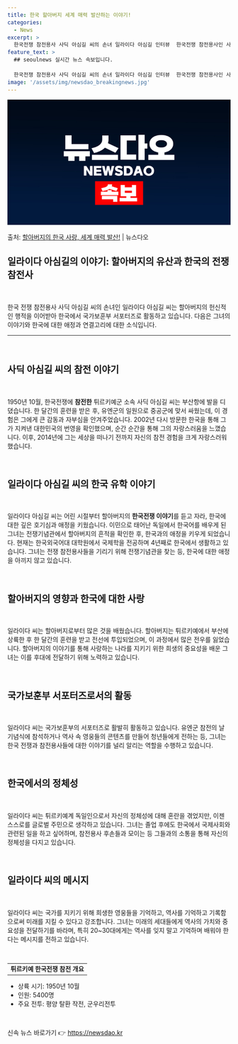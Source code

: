 ```yaml
---
title: 한국 할아버지 세계 매력 발산하는 이야기!
categories:
  - News
excerpt: >
  한국전쟁 참전용사 사딕 아심길 씨의 손녀 일라이다 아심길 인터뷰  한국전쟁 참전용사인 사딕 아심길 씨의 손녀…
feature_text: >
  ## seoulnews 실시간 뉴스 속보입니다.

  한국전쟁 참전용사 사딕 아심길 씨의 손녀 일라이다 아심길 인터뷰  한국전쟁 참전용사인 사딕 아심길 씨의 손녀…
image: '/assets/img/newsdao_breakingnews.jpg'
---
```


![뉴스다오 속보](/assets/img/newsdao_breakingnews.jpg)

<p>출처: <a href="https://newsdao.kr/4446" rel="dofollow">할아버지의 한국 사랑, 세계 매력 발산!</a> | 뉴스다오</p>

<h2 data-ke-size="size26">일라이다 아심길의 이야기: 할아버지의 유산과 한국의 전쟁참전사</h2>
<br>
<p data-ke-size="size16">한국 전쟁 참전용사 사딕 아심길 씨의 손녀인 일라이다 아심길 씨는 할아버지의 헌신적인 행적을 이어받아 한국에서 국가보훈부 서포터즈로 활동하고 있습니다. 다음은 그녀의 이야기와 한국에 대한 애정과 연결고리에 대한 소식입니다.</p>
<hr>
<br>

<h2 data-ke-size="size24">사딕 아심길 씨의 참전 이야기</h2>
<br>
<p data-ke-size="size16">1950년 10월, 한국전쟁에 <b>참전한</b> 튀르키예군 소속 사딕 아심길 씨는 부산항에 발을 디뎠습니다. 한 달간의 훈련을 받은 후, 유엔군의 일원으로 중공군에 맞서 싸웠는데, 이 경험은 그에게 큰 감동과 자부심을 안겨주었습니다. 2002년 다시 방문한 한국을 통해 그가 지켜낸 대한민국의 번영을 확인했으며, 순간 순간을 통해 그의 자랑스러움을 느꼈습니다. 이후, 2014년에 그는 세상을 떠나기 전까지 자신의 참전 경험을 크게 자랑스러워 했습니다.</p>
<br>

<h2 data-ke-size="size24">일라이다 아심길 씨의 한국 유학 이야기</h2>
<br>
<p data-ke-size="size16">일라이다 아심길 씨는 어린 시절부터 할아버지의 <b>한국전쟁 이야기</b>를 듣고 자라, 한국에 대한 깊은 호기심과 애정을 키웠습니다. 이민으로 태어난 독일에서 한국어를 배우게 된 그녀는 전쟁기념관에서 할아버지의 흔적을 확인한 후, 한국과의 애정을 키우게 되었습니다. 현재는 한국외국어대 대학원에서 국제학을 전공하며 4년째로 한국에서 생활하고 있습니다. 그녀는 전쟁 참전용사들을 기리기 위해 전쟁기념관을 찾는 등, 한국에 대한 애정을 아끼지 않고 있습니다.</p>
<br>

<h2 data-ke-size="size24">할아버지의 영향과 한국에 대한 사랑</h2>
<br>
<p data-ke-size="size16">일라이다 씨는 할아버지로부터 많은 것을 배웠습니다. 할아버지는 튀르키예에서 부산에 상륙한 후 한 달간의 훈련을 받고 전선에 투입되었으며, 이 과정에서 많은 전우를 잃었습니다. 할아버지의 이야기를 통해 사랑하는 나라를 지키기 위한 희생의 중요성을 배운 그녀는 이를 후대에 전달하기 위해 노력하고 있습니다.</p>
<br>

<h2 data-ke-size="size24">국가보훈부 서포터즈로서의 활동</h2>
<br>
<p data-ke-size="size16">일라이다 씨는 국가보훈부의 서포터즈로 활발히 활동하고 있습니다. 유엔군 참전의 날 기념식에 참석하거나 역사 속 영웅들의 콘텐츠를 만들어 청년들에게 전하는 등, 그녀는 한국 전쟁과 참전용사들에 대한 이야기를 널리 알리는 역할을 수행하고 있습니다.</p>
<br>

<h2 data-ke-size="size24">한국에서의 정체성</h2>
<br>
<p data-ke-size="size16">일라이다 씨는 튀르키예계 독일인으로서 자신의 정체성에 대해 혼란을 겪었지만, 이젠 스스로를 글로벌 주민으로 생각하고 있습니다. 그녀는 졸업 후에도 한국에서 국제사회와 관련된 일을 하고 싶어하며, 참전용사 후손들과 모이는 등 그들과의 소통을 통해 자신의 정체성을 다지고 있습니다.</p>
<br>

<h2 data-ke-size="size24">일라이다 씨의 메시지</h2>
<br>
<p data-ke-size="size16">일라이다 씨는 국가를 지키기 위해 희생한 영웅들을 기억하고, 역사를 기억하고 기록함으로써 미래를 지킬 수 있다고 강조합니다. 그녀는 미래의 세대들에게 역사의 가치와 중요성을 전달하기를 바라며, 특히 20~30대에게는 역사를 잊지 말고 기억하며 배워야 한다는 메시지를 전하고 있습니다.</p>
<br>
<table>
	<tr>
		<td style="text-align: center; height: 17px;"><b>튀르키예 한국전쟁 참전 개요</b></td>
	</tr>
</table>
<ul>
	<li>상륙 시기: 1950년 10월</li>
	<li>인원: 5400명</li>
	<li>주요 전투: 평양 탈환 작전, 군우리전투</li>
</ul>
<br>
<p data-ke-size="size16"></p> 

신속 뉴스 바로가기 👉 <a href="https://newsdao.kr" rel="dofollow">https://newsdao.kr</a>


